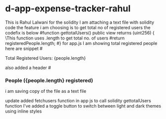 # d-app-expense-tracker-rahul
This is Rahul Lalwani
for the solidity I am attaching a text file with solidity code
the feature i am choosing is to get total no of registered users the codefix is below
 #function gettotalUsers() public view returns (uint256) { \\This function uses .length to get total no. of users
    #return registeredPeople.length;
    #}
    for app.js I am showing total registered people
    here are snippet
    #<p>Total Registered Users: {people.length}</p>
    also added a header
    #<h3>People ({people.length} registered)</h3>
    i am saving copy of the file as a text file
   
update added fetchusers function in app js to call solidity gettotalUsers function
I’ve added a toggle button to switch between light and dark themes using inline styles

